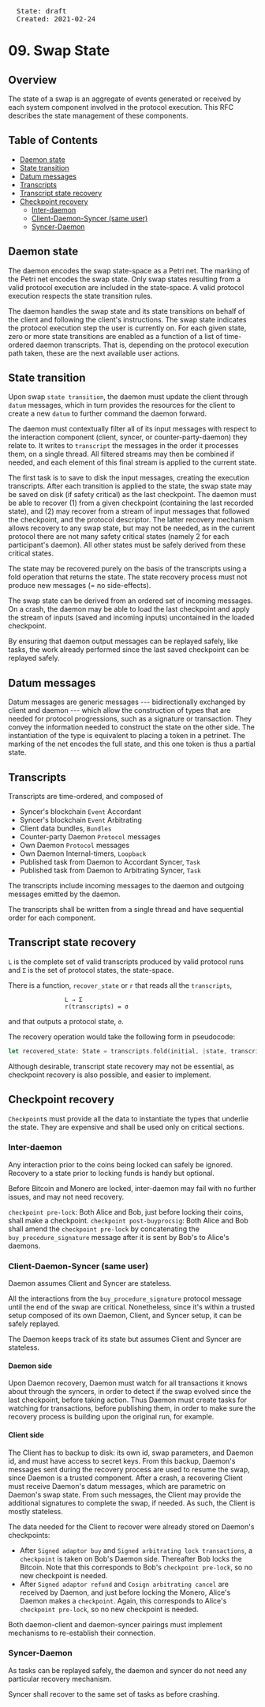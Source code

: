<pre>
  State: draft
  Created: 2021-02-24
</pre>

# 09. Swap State

## Overview

The state of a swap is an aggregate of events generated or received by each system component involved in the protocol execution. This RFC describes the state management of these components.

## Table of Contents

  * [Daemon state](#daemon-state)
  * [State transition](#state-transition)
  * [Datum messages](#datum-messages)
  * [Transcripts](#transcripts)
  * [Transcript state recovery](#transcript-state-recovery)
  * [Checkpoint recovery](#checkpoint-recovery)
    * [Inter-daemon](#inter-daemon)
    * [Client-Daemon-Syncer (same user)](#client-daemon-syncer-same-user)
    * [Syncer-Daemon](#syncer-daemon)

## Daemon state
The daemon encodes the swap state-space as a Petri net. The marking of the Petri net encodes the swap state. Only swap states resulting from a valid protocol execution are included in the state-space. A valid protocol execution respects the state transition rules.

The daemon handles the swap state and its state transitions on behalf of the client and following the client's instructions. The swap state indicates the protocol execution step the user is currently on. For each given state, zero or more state transitions are enabled as a function of a list of time-ordered daemon transcripts. That is, depending on the protocol execution path taken, these are the next available user actions.

## State transition
Upon swap `state transition`, the daemon must update the client through `datum` messages, which in turn provides the resources for the client to create a new `datum` to further command the daemon forward.

The daemon must contextually filter all of its input messages with respect to the interaction component (client, syncer, or counter-party-daemon) they relate to. It writes to `transcript` the messages in the order it processes them, on a single thread.  All filtered streams may then be combined if needed, and each element of this final stream is applied to the current state.

The first task is to save to disk the input messages, creating the execution transcripts. After each transition is applied to the state, the swap state may be saved on disk (if safety critical) as the last checkpoint. The daemon must be able to recover (1) from a given checkpoint (containing the last recorded state), and (2) may recover from a stream of input messages that followed the checkpoint, and the protocol descriptor. The latter recovery mechanism allows recovery to any swap state, but may not be needed, as in the current protocol there are not many safety critical states (namely 2 for each participant's daemon). All other states must be safely derived from these critical states.

The state may be recovered purely on the basis of the transcripts using a fold operation that returns the state. The state recovery process must not produce new messages (= no side-effects).

The swap state can be derived from an ordered set of incoming messages. On a crash, the daemon may be able to load the last checkpoint and apply the stream of inputs (saved and incoming inputs) uncontained in the loaded checkpoint.

By ensuring that daemon output messages can be replayed safely, like tasks, the work already performed since the last saved checkpoint can be replayed safely.

## Datum messages
Datum messages are generic messages --- bidirectionally exchanged by client and daemon --- which allow the construction of types that are needed for protocol progressions, such as a signature or transaction. They convey the information needed to construct the state on the other side. The instantiation of the type is equivalent to placing a token in a petrinet. The marking of the net encodes the full state, and this one token is thus a partial state. 

## Transcripts 
Transcripts are time-ordered, and composed of 
  - Syncer's blockchain `Event` Accordant
  - Syncer's blockchain `Event` Arbitrating
  - Client data bundles, `Bundles`
  - Counter-party Daemon `Protocol` messages
  - Own Daemon `Protocol` messages 
  - Own Daemon Internal-timers, `Loopback`
  - Published task from Daemon to Accordant Syncer, `Task`
  - Published task from Daemon to Arbitrating Syncer, `Task`

The transcripts include incoming messages to the daemon and outgoing messages emitted by the daemon.

The transcripts shall be written from a single thread and have sequential order for each component.

## Transcript state recovery

`L` is the complete set of valid transcripts produced by valid protocol runs and `Σ` is the set of protocol states, the state-space.

There is a function, `recover_state` or `r` that reads all the `transcripts`,

```
                L → Σ
                r(transcripts) = σ
```

and that outputs a protocol state, `σ`.

The recovery operation would take the following form in pseudocode:

``` rust
let recovered_state: State = transcripts.fold(initial, |state, transcript| state.apply(transcript));
```

Although desirable, transcript state recovery may not be essential, as checkpoint recovery is also possible, and easier to implement.

## Checkpoint recovery

`Checkpoint`s must provide all the data to instantiate the types that underlie the state. They are expensive and shall be used only on critical sections.

### Inter-daemon
Any interaction prior to the coins being locked can safely be ignored. Recovery to a state prior to locking funds is handy but optional. 

Before Bitcoin and Monero are locked, inter-daemon may fail with no further issues, and may not need recovery. 

`checkpoint pre-lock`: Both Alice and Bob, just before locking their coins, shall make a checkpoint. 
`checkpoint post-buyprocsig`: Both Alice and Bob shall amend the `checkpoint pre-lock` by concatenating the `buy_procedure_signature` message after it is sent by Bob's to Alice's daemons. 

### Client-Daemon-Syncer (same user)

Daemon assumes Client and Syncer are stateless.

All the interactions from the `buy_procedure_signature` protocol message until the end of the swap are critical. Nonetheless, since it's within a trusted setup composed of its own Daemon, Client, and Syncer setup, it can be safely replayed.

The Daemon keeps track of its state but assumes Client and Syncer are stateless. 

#### Daemon side

Upon Daemon recovery, Daemon must watch for all transactions it knows about through the syncers, in order to detect if the swap evolved since the last checkpoint, before taking action. Thus Daemon must create tasks for watching for transactions, before publishing them, in order to make sure the recovery process is building upon the original run, for example.

#### Client side

The Client has to backup to disk: its own id, swap parameters, and Daemon id, and must have access to secret keys. From this backup, Daemon's messages sent during the recovery process are used to resume the swap, since Daemon is a trusted component. After a crash, a recovering Client must receive Daemon's datum messages, which are parametric on Daemon's swap state. From such messages, the Client may provide the additional signatures to complete the swap, if needed. As such, the Client is mostly stateless.

The data needed for the Client to recover were already stored on Daemon's checkpoints:
  - After `Signed adaptor buy` and `Signed arbitrating lock transactions`, a `checkpoint` is taken on Bob's Daemon side. Thereafter Bob locks the Bitcoin. Note that this corresponds to Bob's `checkpoint pre-lock`, so no new checkpoint is needed.
  - After `Signed adaptor refund` and `Cosign arbitrating cancel` are received by Daemon, and just before locking the Monero, Alice's Daemon makes a `checkpoint`. Again, this corresponds to Alice's `checkpoint pre-lock`, so no new checkpoint is needed.

Both daemon-client and daemon-syncer pairings must implement mechanisms to re-establish their connection.

### Syncer-Daemon

As tasks can be replayed safely, the daemon and syncer do not need any particular recovery mechanism.

Syncer shall recover to the same set of tasks as before crashing.
